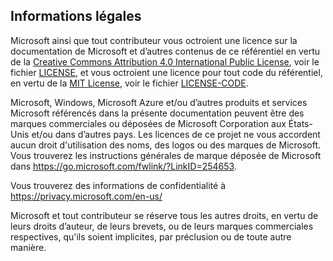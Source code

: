 ## <a name="legal-notices"></a>Informations légales
Microsoft ainsi que tout contributeur vous octroient une licence sur la documentation de Microsoft et d’autres contenus de ce référentiel en vertu de la [Creative Commons Attribution 4.0 International Public License](https://creativecommons.org/licenses/by/4.0/legalcode), voir le fichier [LICENSE](LICENSE), et vous octroient une licence pour tout code du référentiel, en vertu de la [MIT License](https://opensource.org/licenses/MIT), voir le fichier [LICENSE-CODE](LICENSE-CODE).

Microsoft, Windows, Microsoft Azure et/ou d’autres produits et services Microsoft référencés dans la présente documentation peuvent être des marques commerciales ou déposées de Microsoft Corporation aux États-Unis et/ou dans d’autres pays.
Les licences de ce projet ne vous accordent aucun droit d'utilisation des noms, des logos ou des marques de Microsoft.
Vous trouverez les instructions générales de marque déposée de Microsoft dans https://go.microsoft.com/fwlink/?LinkID=254653.

Vous trouverez des informations de confidentialité à https://privacy.microsoft.com/en-us/

Microsoft et tout contributeur se réserve tous les autres droits, en vertu de leurs droits d’auteur, de leurs brevets, ou de leurs marques commerciales respectives, qu'ils soient implicites, par préclusion ou de toute autre manière.
